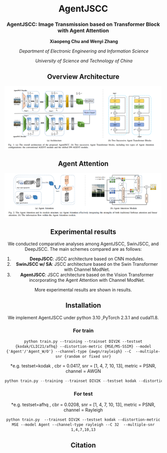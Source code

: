 <div align="center">
<h1>AgentJSCC </h1>
<h3>AgentJSCC: Image Transmission based on Transformer Block with Agent Attention</h3>


​                                                                                                       **Xiaopeng Chu and Wenyi Zhang**  

​                                                                                 *Department of Electronic Engineering and Information Science*  

​                                                                                             *University of Science and Technology of China*             



## Overview Architecture

![image-20250416142707648](./images/architecture.png)



## Agent Attention

![image-20250416142800923](./images/attention.png)





## Experimental results

We conducted comparative analyses among AgentJSCC, SwinJSCC, and DeepJSCC. The main schemes compared are as follows:

1. **DeepJSCC**: JSCC architecture based on CNN modules.
2. **SwinJSCC w/ SA**: JSCC architecture based on the Swin Transformer with Channel ModNet.
3. **AgentJSCC**: JSCC architecture based on the Vision Transformer incorporating the Agent Attention with Channel ModNet.

More experimental results are shown in results.







## Installation

We implement AgentJSCC under python 3.10 ,PyTorch 2.3.1 and cuda11.8.

### For train

```
python train.py --training --trainset DIV2K --testset {kodak/CLIC21/afhq} --distortion-metric {MSE/MS-SSIM} --model {'Agent'/'Agent_W/O'} --channel-type {awgn/rayleigh} --C  --multiple-snr {random or fixed snr}
```

*e.g. testset=kodak , cbr = 0.0417, snr = [1, 4, 7, 10, 13], metric = PSNR, channel = AWGN

```s
python train.py --training --trainset DIV2K --testset kodak --distortion-metric MSE --model Agent --channel-type awgn --C 64  --multiple-snr 1,4,7,10,13
```

### For test

*e.g. testset=afhq , cbr = 0.0208, snr = [1, 4, 7, 10, 13], metric = PSNR, channel = Rayleigh

```
python train.py  --trainset DIV2K --testset kodak --distortion-metric MSE --model Agent --channel-type rayleigh --C 32  --multiple-snr 1,4,7,10,13
```






## Citation
